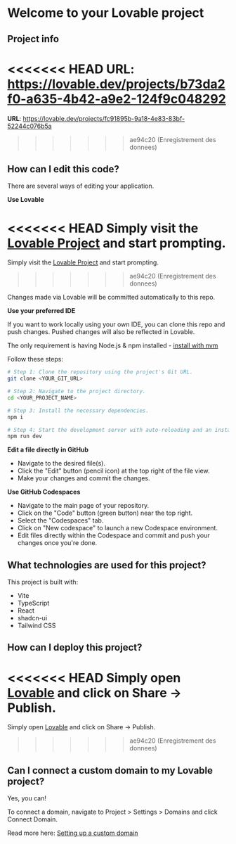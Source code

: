 # Welcome to your Lovable project

## Project info

<<<<<<< HEAD
**URL**: https://lovable.dev/projects/b73da2f0-a635-4b42-a9e2-124f9c048292
=======
**URL**: https://lovable.dev/projects/fc91895b-9a18-4e83-83bf-52244c076b5a
>>>>>>> ae94c20 (Enregistrement des donnees)

## How can I edit this code?

There are several ways of editing your application.

**Use Lovable**

<<<<<<< HEAD
Simply visit the [Lovable Project](https://lovable.dev/projects/b73da2f0-a635-4b42-a9e2-124f9c048292) and start prompting.
=======
Simply visit the [Lovable Project](https://lovable.dev/projects/fc91895b-9a18-4e83-83bf-52244c076b5a) and start prompting.
>>>>>>> ae94c20 (Enregistrement des donnees)

Changes made via Lovable will be committed automatically to this repo.

**Use your preferred IDE**

If you want to work locally using your own IDE, you can clone this repo and push changes. Pushed changes will also be reflected in Lovable.

The only requirement is having Node.js & npm installed - [install with nvm](https://github.com/nvm-sh/nvm#installing-and-updating)

Follow these steps:

```sh
# Step 1: Clone the repository using the project's Git URL.
git clone <YOUR_GIT_URL>

# Step 2: Navigate to the project directory.
cd <YOUR_PROJECT_NAME>

# Step 3: Install the necessary dependencies.
npm i

# Step 4: Start the development server with auto-reloading and an instant preview.
npm run dev
```

**Edit a file directly in GitHub**

- Navigate to the desired file(s).
- Click the "Edit" button (pencil icon) at the top right of the file view.
- Make your changes and commit the changes.

**Use GitHub Codespaces**

- Navigate to the main page of your repository.
- Click on the "Code" button (green button) near the top right.
- Select the "Codespaces" tab.
- Click on "New codespace" to launch a new Codespace environment.
- Edit files directly within the Codespace and commit and push your changes once you're done.

## What technologies are used for this project?

This project is built with:

- Vite
- TypeScript
- React
- shadcn-ui
- Tailwind CSS

## How can I deploy this project?

<<<<<<< HEAD
Simply open [Lovable](https://lovable.dev/projects/b73da2f0-a635-4b42-a9e2-124f9c048292) and click on Share -> Publish.
=======
Simply open [Lovable](https://lovable.dev/projects/fc91895b-9a18-4e83-83bf-52244c076b5a) and click on Share -> Publish.
>>>>>>> ae94c20 (Enregistrement des donnees)

## Can I connect a custom domain to my Lovable project?

Yes, you can!

To connect a domain, navigate to Project > Settings > Domains and click Connect Domain.

Read more here: [Setting up a custom domain](https://docs.lovable.dev/tips-tricks/custom-domain#step-by-step-guide)
